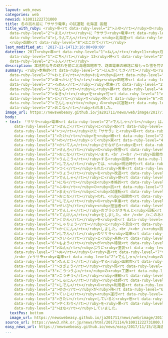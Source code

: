 ```yaml
---
layout: web_news
categories: web
newsid: k10011222731000
title: 冬の訪れ前に「ササラ電車」の試運転 北海道 函館
title_with_ruby: <ruby>冬<rt data-ruby-level="2">ふゆ</rt></ruby>の<ruby>訪<rt data-ruby-level="7">おとず</rt></ruby>れ<ruby>前<rt
  data-ruby-level="2">まえ</rt></ruby>に「ササラ<ruby>電車<rt data-ruby-level="2">でんしゃ</rt></ruby>」の<ruby>試運転<rt
  data-ruby-level="4">しうんてん</rt></ruby> <ruby>北海道<rt data-ruby-level="2">ほっかいどう</rt></ruby>
  <ruby>函館<rt data-ruby-level="8">はこだて</rt></ruby>
last_modified_at: '2017-11-14T13:16:00+09:00'
datetime: 2017<ruby>年<rt data-ruby-level="1">ねん</rt></ruby>11<ruby>月<rt data-ruby-level="1">がつ</rt></ruby>14<ruby>日<rt
  data-ruby-level="1">にち</rt></ruby> 13<ruby>時<rt data-ruby-level="2">じ</rt></ruby>16<ruby>分<rt
  data-ruby-level="2">ふん</rt></ruby>
description: 本格的な冬の訪れを前に北海道函館市で、路面電車の線路に積もった雪を竹のブラシで取り除く「ササラ電車」の試運転が行われました。
summary: <ruby>本格的<rt data-ruby-level="5">ほんかくてき</rt></ruby>な<ruby>冬<rt data-ruby-level="2">ふゆ</rt></ruby>の<ruby>訪<rt
  data-ruby-level="7">おとず</rt></ruby>れを<ruby>前<rt data-ruby-level="2">まえ</rt></ruby>に<ruby>北海道<rt
  data-ruby-level="2">ほっかいどう</rt></ruby><ruby>函館市<rt data-ruby-level="8">はこだてし</rt></ruby>で、<ruby>路面<rt
  data-ruby-level="3">ろめん</rt></ruby><ruby>電車<rt data-ruby-level="2">でんしゃ</rt></ruby>の<ruby>線路<rt
  data-ruby-level="3">せんろ</rt></ruby>に<ruby>積<rt data-ruby-level="4">つ</rt></ruby>もった<ruby>雪<rt
  data-ruby-level="2">ゆき</rt></ruby>を<ruby>竹<rt data-ruby-level="1">たけ</rt></ruby>のブラシで<ruby>取<rt
  data-ruby-level="6">と</rt></ruby>り<ruby>除<rt data-ruby-level="6">のぞ</rt></ruby>く「ササラ<ruby>電車<rt
  data-ruby-level="2">でんしゃ</rt></ruby>」の<ruby>試運転<rt data-ruby-level="4">しうんてん</rt></ruby>が<ruby>行<rt
  data-ruby-level="2">おこな</rt></ruby>われました。
image_url: https://newswebeasy.github.io/ja201711/news/web/image/2017/11/14/K10011222731_1711141213_1711141217_01_02.jpg
body:
- text: 「ササラ<ruby>電車<rt data-ruby-level="2">でんしゃ</rt></ruby>」は、<ruby>車両<rt data-ruby-level="3">しゃりょう</rt></ruby>の<ruby>前後<rt
    data-ruby-level="2">ぜんご</rt></ruby>に<ruby>取<rt data-ruby-level="4">と</rt></ruby>り<ruby>付<rt
    data-ruby-level="4">つ</rt></ruby>けた「ササラ」と<ruby>呼<rt data-ruby-level="6">よ</rt></ruby>ばれる<ruby>竹<rt
    data-ruby-level="1">たけ</rt></ruby>を<ruby>細<rt data-ruby-level="2">こま</rt></ruby>かく<ruby>割<rt
    data-ruby-level="6">わ</rt></ruby>って<ruby>束<rt data-ruby-level="4">たば</rt></ruby>ねたブラシを<ruby>回転<rt
    data-ruby-level="3">かいてん</rt></ruby>させながら<ruby>走<rt data-ruby-level="2">はし</rt></ruby>り、<ruby>線路<rt
    data-ruby-level="3">せんろ</rt></ruby>の<ruby>除雪<rt data-ruby-level="6">じょせつ</rt></ruby>を<ruby>行<rt
    data-ruby-level="2">おこな</rt></ruby>います。<br /><br /><ruby>函館市<rt data-ruby-level="8">はこだてし</rt></ruby>が<ruby>運行<rt
    data-ruby-level="3">うんこう</rt></ruby>する<ruby>函館<rt data-ruby-level="8">はこだて</rt></ruby><ruby>市電<rt
    data-ruby-level="2">しでん</rt></ruby>では、<ruby>明治時代<rt data-ruby-level="4">めいじじだい</rt></ruby>に<ruby>造<rt
    data-ruby-level="5">つく</rt></ruby>られた<ruby>客車<rt data-ruby-level="3">きゃくしゃ</rt></ruby>２<ruby>両<rt
    data-ruby-level="3">りょう</rt></ruby>を<ruby>改造<rt data-ruby-level="5">かいぞう</rt></ruby>してササラ<ruby>電車<rt
    data-ruby-level="2">でんしゃ</rt></ruby>に<ruby>使<rt data-ruby-level="3">つか</rt></ruby>っていて、１４<ruby>日<rt
    data-ruby-level="1">にち</rt></ruby>は<ruby>本格的<rt data-ruby-level="5">ほんかくてき</rt></ruby>な<ruby>冬<rt
    data-ruby-level="2">ふゆ</rt></ruby>の<ruby>訪<rt data-ruby-level="7">おとず</rt></ruby>れを<ruby>前<rt
    data-ruby-level="2">まえ</rt></ruby>に<ruby>試運転<rt data-ruby-level="4">しうんてん</rt></ruby>が<ruby>行<rt
    data-ruby-level="2">おこな</rt></ruby>われ、<ruby>函館市<rt data-ruby-level="8">はこだてし</rt></ruby>にある<ruby>市電<rt
    data-ruby-level="2">しでん</rt></ruby>の<ruby>車庫<rt data-ruby-level="3">しゃこ</rt></ruby>で、<ruby>整備<rt
    data-ruby-level="5">せいび</rt></ruby><ruby>担当者<rt data-ruby-level="6">たんとうしゃ</rt></ruby>が<ruby>電車<rt
    data-ruby-level="2">でんしゃ</rt></ruby>のブラシがきちんと<ruby>回転<rt data-ruby-level="3">かいてん</rt></ruby>するか<ruby>点検<rt
    data-ruby-level="5">てんけん</rt></ruby>をしました。<br /><br />このあと<ruby>往復<rt data-ruby-level="5">おうふく</rt></ruby>およそ５キロの<ruby>区間<rt
    data-ruby-level="3">くかん</rt></ruby>を<ruby>走<rt data-ruby-level="2">はし</rt></ruby>って、「ササラ」や<ruby>車両<rt
    data-ruby-level="3">しゃりょう</rt></ruby>に<ruby>不具合<rt data-ruby-level="4">ふぐあい</rt></ruby>がないかどうか<ruby>確認<rt
    data-ruby-level="7">かくにん</rt></ruby>しました。<br /><br /><ruby>函館<rt data-ruby-level="8">はこだて</rt></ruby><ruby>市電<rt
    data-ruby-level="2">しでん</rt></ruby>のササラ<ruby>電車<rt data-ruby-level="2">でんしゃ</rt></ruby>は<ruby>黄色<rt
    data-ruby-level="2">きいろ</rt></ruby>と<ruby>茶色<rt data-ruby-level="2">ちゃいろ</rt></ruby>のしま<ruby>模様<rt
    data-ruby-level="6">もよう</rt></ruby>が<ruby>特徴<rt data-ruby-level="7">とくちょう</rt></ruby>で、ことしは２５<ruby>年<rt
    data-ruby-level="1">ねん</rt></ruby>ぶりに<ruby>塗装<rt data-ruby-level="7">とそう</rt></ruby>を<ruby>塗<rt
    data-ruby-level="7">ぬ</rt></ruby>り<ruby>直<rt data-ruby-level="7">なお</rt></ruby>したということです。<br
    /><br />ササラ<ruby>電車<rt data-ruby-level="2">でんしゃ</rt></ruby>の<ruby>整備<rt data-ruby-level="5">せいび</rt></ruby>を<ruby>担当<rt
    data-ruby-level="6">たんとう</rt></ruby>する<ruby>函館市<rt data-ruby-level="8">はこだてし</rt></ruby><ruby>企業<rt
    data-ruby-level="7">きぎょう</rt></ruby><ruby>局<rt data-ruby-level="3">きょく</rt></ruby><ruby>交通部<rt
    data-ruby-level="3">こうつうぶ</rt></ruby>の<ruby>工藤<rt data-ruby-level="7">くどう</rt></ruby><ruby>耕三<rt
    data-ruby-level="8">こうぞう</rt></ruby><ruby>運輸<rt data-ruby-level="5">うんゆ</rt></ruby><ruby>主任<rt
    data-ruby-level="5">しゅにん</rt></ruby><ruby>技師<rt data-ruby-level="5">ぎし</rt></ruby>は「<ruby>市電<rt
    data-ruby-level="2">しでん</rt></ruby>の<ruby>利用者<rt data-ruby-level="4">りようしゃ</rt></ruby>は、<ruby>雪<rt
    data-ruby-level="2">ゆき</rt></ruby>が<ruby>降<rt data-ruby-level="6">ふ</rt></ruby>っても<ruby>定時<rt
    data-ruby-level="3">ていじ</rt></ruby><ruby>運行<rt data-ruby-level="3">うんこう</rt></ruby>ができることを<ruby>期待<rt
    data-ruby-level="3">きたい</rt></ruby>していると<ruby>思<rt data-ruby-level="2">おも</rt></ruby>う。その<ruby>役割<rt
    data-ruby-level="6">やくわり</rt></ruby>を<ruby>果<rt data-ruby-level="4">は</rt></ruby>たしたい」と<ruby>話<rt
    data-ruby-level="2">はな</rt></ruby>していました。
  textPos: bottom
  image_url: https://newswebeasy.github.io/ja201711/news/web/image/2017/11/14/K10011222731_1711141213_1711141217_01_03.jpg
source_url: https://www3.nhk.or.jp/news/html/20171114/k10011222731000.html
easy_news_url: https://newswebeasy.github.io/news/easy/2017/11/15/北海道函館市-線路の雪を掃くササラ電車を点検する
...
```

